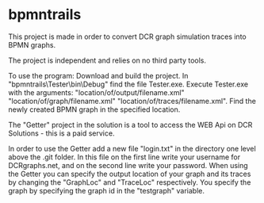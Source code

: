# bpmntrails

This project is made in order to convert DCR graph simulation traces into BPMN graphs.

The project is independent and relies on no third party tools.

To use the program:
Download and build the project.
In "bpmntrails\Tester\bin\Debug" find the file Tester.exe.
Execute Tester.exe with the arguments: "location/of/output/filename.xml" "location/of/graph/filename.xml" "location/of/traces/filename.xml".
Find the newly created BPMN graph in the specified location.

The "Getter" project in the solution is a tool to access the WEB Api on DCR Solutions - this is a paid service.

In order to use the Getter add a new file "login.txt" in the directory one level above the .git folder.
In this file on the first line write your username for DCRgraphs.net, and on the second line write your password.
When using the Getter you can specify the output location of your graph and its traces by changing the "GraphLoc" and "TraceLoc" respectively.
You specify the graph by specifying the graph id in the "testgraph" variable.
